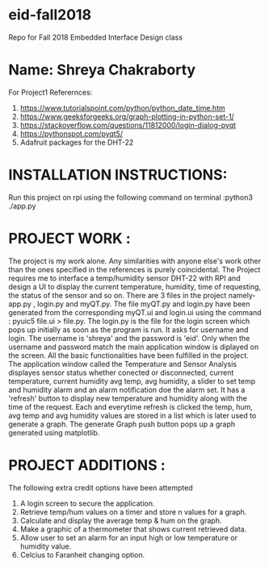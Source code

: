# eid-fall2018
Repo for Fall 2018 Embedded Interface Design class
# Name: Shreya Chakraborty
For Project1
Referernces:
1.  https://www.tutorialspoint.com/python/python_date_time.htm 
2.  https://www.geeksforgeeks.org/graph-plotting-in-python-set-1/ 
3.  https://stackoverflow.com/questions/11812000/login-dialog-pyqt 
4.  https://pythonspot.com/pyqt5/ 
5.  Adafruit packages for the DHT-22  

# INSTALLATION INSTRUCTIONS:
Run this project on rpi using the following command on terminal :python3 ./app.py

# PROJECT WORK :
The project is my work alone. Any similarities with anyone else's work other than the ones specified in the references is purely
coincidental. The Project requires me to interface a temp/humidity sensor DHT-22 with RPI and design a UI to display the current
temperature, humidity, time of requesting, the status of the sensor and so on. There are 3 files in the project namely- app.py ,
login.py and myQT.py. The file myQT.py and login.py have been generated from the corresponding myQT.ui and login.ui using the command
: pyuic5 file.ui > file.py. The login.py is the file for the login screen which pops up initially as soon as the program is run. It 
asks for username and login. The username is 'shreya' and the password is 'eid'. Only when the username and password match the main
application window is diplayed on the screen. All the basic functionalities have been fulfilled in the project. The application window
called the Temperature and Sensor Analysis displayes sensor status whether conected or disconnected, current temperature, current humidity
avg temp, avg humidity, a slider to set temp and humidity alarm and an alarm notification doe the alarm set. It has a 'refresh' button
to display new temperature and humidity along with the time of the request. Each and everytime refresh is clicked the temp, hum, avg
temp and avg humidity values are stored in a list which is later used to generate a graph. The generate Graph push button pops up a 
graph generated using matplotlib.

# PROJECT ADDITIONS :
The following extra credit options have been attempted
1.  A login screen to secure the application.
2.  Retrieve temp/hum values on a timer and store n values for a graph.
3.  Calculate and display the average temp & hum on the graph.
4.  Make a graphic of a thermometer that shows current retrieved data.
5.  Allow user to set an alarm for an input high or low temperature or humidity value. 
6.  Celcius to Faranheit changing option.
